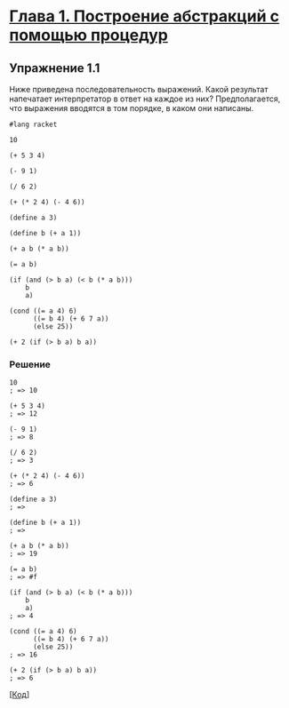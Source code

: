 # [Глава 1. Построение абстракций с помощью процедур](index.md)

## Упражнение 1.1
Ниже приведена последовательность выражений. Какой результат напечатает
интерпретатор в ответ на каждое из них? Предполагается, что выражения вводятся
в том порядке, в каком они написаны.

```racket
#lang racket

10

(+ 5 3 4)

(- 9 1)

(/ 6 2)

(+ (* 2 4) (- 4 6))

(define a 3)

(define b (+ a 1))

(+ a b (* a b))

(= a b)

(if (and (> b a) (< b (* a b)))
    b
    a)

(cond ((= a 4) 6)
      ((= b 4) (+ 6 7 a))
      (else 25))

(+ 2 (if (> b a) b a))
```

### Решение

```racket
10
; => 10

(+ 5 3 4)
; => 12

(- 9 1)
; => 8

(/ 6 2)
; => 3

(+ (* 2 4) (- 4 6))
; => 6

(define a 3)
; =>

(define b (+ a 1))
; =>

(+ a b (* a b))
; => 19

(= a b)
; => #f

(if (and (> b a) (< b (* a b)))
    b
    a)
; => 4

(cond ((= a 4) 6)
      ((= b 4) (+ 6 7 a))
      (else 25))
; => 16

(+ 2 (if (> b a) b a))
; => 6
```

[[Код](../../src/chapter01/exercise_1_01.rkt)]
